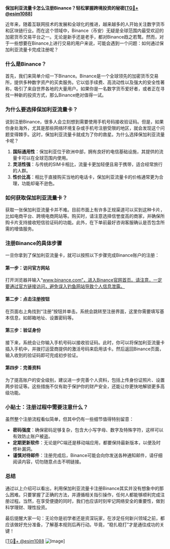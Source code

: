 **保加利亚流量卡怎么注册Binance？轻松掌握跨境投资的秘密[[TG💪+ @esim1088](https://t.me/s/esim1088)]**

近年来，随着互联网技术的发展和全球化的推进，越来越多的人开始关注数字货币和区块链行业。而在这个领域中，Binance（币安）无疑是全球范围内最受欢迎的加密货币交易平台之一。无论是新手还是老手，都对Binance趋之若鹜。然而，对于一些想要在Binance上进行交易的用户来说，可能会遇到一个问题：如何通过保加利亚流量卡完成注册呢？

### 什么是Binance？

首先，我们来简单介绍一下Binance。Binance是一个全球领先的加密货币交易所，提供多种数字资产的买卖服务。它以低手续费、高流动性以及强大的安全性著称，吸引了来自世界各地的大量用户。如果你是一名数字货币爱好者，或者正在寻找一种新的投资方式，那么Binance绝对值得一试。

### 为什么要选择保加利亚流量卡？

说到注册Binance，很多人会立刻想到需要使用手机号码接收验证码。但是，如果你身处海外，尤其是那些网络环境复杂或手机号注册受限的地区，就会发现这个问题变得棘手。这时，保加利亚流量卡就成为了你的救星。为什么选择保加利亚流量卡呢？

1. **国际通用性**：保加利亚位于欧洲中部，拥有良好的电信基础设施，其提供的流量卡可以在全球范围内使用。
2. **灵活性强**：与传统的SIM卡相比，流量卡更加轻便且易于携带，适合经常旅行的人群。
3. **性价比高**：相比于直接购买当地的电话卡，保加利亚流量卡的价格通常更为合理，功能却毫不逊色。

### 如何获取保加利亚流量卡？

获取一张保加利亚流量卡并不难。目前市面上有许多正规渠道可以买到这种卡片，比如电商平台、跨境电商网站等。购买时，请注意选择信誉度高的商家，并确保所购卡片支持接收短信验证码的功能。此外，在下单前最好咨询客服确认是否包含所需的增值服务。

### 注册Binance的具体步骤

一旦你拿到了保加利亚流量卡，就可以按照以下步骤完成Binance账户的注册：

#### 第一步：访问官方网站
打开浏览器并输入“www.binance.com”，进入Binance官网首页。请注意，一定要通过官方链接访问，避免误入钓鱼网站导致个人信息泄露。

#### 第二步：点击注册按钮
在页面右上角找到“注册”按钮并单击。系统会跳转至注册界面，这里你需要填写基本信息，如邮箱地址、设置密码等。

#### 第三步：验证身份
接下来，系统会让你输入手机号码以接收验证码。此时，你可以将保加利亚流量卡插入手机中，并拨打运营商提供的激活号码来启用该卡。然后返回Binance页面，输入收到的验证码即可完成初步验证。

#### 第四步：完善资料
为了提高账户的安全级别，建议进一步完善个人资料，包括上传身份证照片、设置两步验证等。这些措施不仅有助于保护你的财产安全，还能让你更快地解锁更多高级功能。

### 小贴士：注册过程中需要注意什么？

虽然整个注册流程看似简单，但其中仍有一些细节值得特别留意：

- **密码强度**：确保密码足够复杂，包含大小写字母、数字及特殊字符，这样可以有效防止账户被盗。
- **定期更新软件**：无论是PC端还是移动端应用，都要保持最新版本，以便及时修补漏洞。
- **谨慎对待邮件**：注册完成后，Binance可能会向你发送各种通知邮件，请仔细阅读内容，切勿随意点击不明链接。

### 总结

通过以上介绍可以看出，利用保加利亚流量卡注册Binance其实并没有想象中的那么困难。只要掌握了正确的方法，并遵循相关指引操作，任何人都能够顺利完成注册过程。当然，在享受便捷的同时，我们也应该时刻牢记网络安全的重要性，做到科学理财、理性投资。

最后提醒大家一句：无论你是初学者还是资深玩家，在涉足任何新兴领域之前，都应该做好充分准备，了解基本规则后再行动。毕竟，“稳扎稳打”才是通往成功的关键！

[[TG💪+ @esim1088](https://t.me/s/esim1088) ![Image](https://i.postimg.cc/4NQfJmqS/Snipaste-2025-05-13-00-14-12.png)]